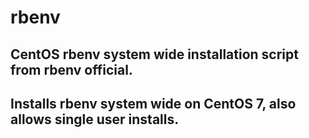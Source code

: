 # rbenv

## CentOS rbenv system wide installation script from rbenv official.

## Installs rbenv system wide on CentOS 7, also allows single user installs.
